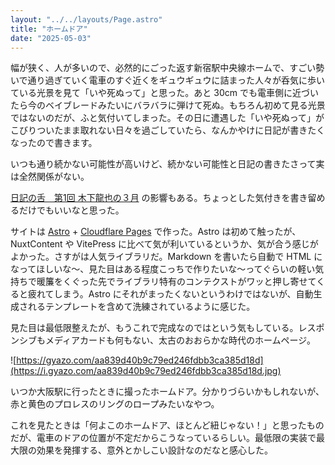 ```yaml
---
layout: "../../layouts/Page.astro"
title: "ホームドア"
date: "2025-05-03"
---
```


幅が狭く、人が多いので、必然的にごった返す新宿駅中央線ホームで、すごい勢いで通り過ぎていく電車のすぐ近くをギュウギュウに詰まった人々が呑気に歩いている光景を見て「いや死ぬって」と思った。あと 30cm でも電車側に近づいたら今のベイブレードみたいにバラバラに弾けて死ぬ。もちろん初めて見る光景ではないのだが、ふと気付いてしまった。その日に遭遇した「いや死ぬって」がこびりついたまま取れない日々を過ごしていたら、なんかやけに日記が書きたくなったので書きます。

いつも通り続かない可能性が高いけど、続かない可能性と日記の書きたさって実は全然関係がない。

[日記の舌　第1回 木下龍也の３月](https://note.com/nanarokusha/n/nb25bdb6cf359) の影響もある。ちょっとした気付きを書き留めるだけでもいいなと思った。

サイトは [Astro](https://astro.build/) + [Cloudflare Pages](https://www.cloudflare.com/ja-jp/developer-platform/products/pages/) で作った。Astro は初めて触ったが、NuxtContent や VitePress に比べて気が利いているというか、気が合う感じがよかった。さすがは人気ライブラリだ。Markdown を書いたら自動で HTML になってほしいな～、見た目はある程度こっちで作りたいな～ってぐらいの軽い気持ちで暖簾をくぐった先でライブラリ特有のコンテクストがワッと押し寄せてくると疲れてしまう。Astro にそれがまったくないというわけではないが、自動生成されるテンプレートを含めて洗練されているように感じた。

見た目は最低限整えたが、もうこれで完成なのではという気もしている。レスポンシブもメディアカードも何もない、太古のおおらかな時代のホームページ。

![https://gyazo.com/aa839d40b9c79ed246fdbb3ca385d18d](https://i.gyazo.com/aa839d40b9c79ed246fdbb3ca385d18d.jpg)

いつか大阪駅に行ったときに撮ったホームドア。分かりづらいかもしれないが、赤と黄色のプロレスのリングのロープみたいなやつ。

これを見たときは「何よこのホームドア、ほとんど紐じゃない！」と思ったものだが、電車のドアの位置が不定だからこうなっているらしい。最低限の実装で最大限の効果を発揮する、意外とかしこい設計なのだなと感心した。
